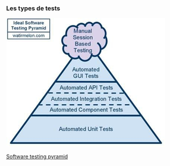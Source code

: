 ###  Les types de tests

![alt text](./resources/testing-pyramid.png "Pyramide de test (de bas en haut) : Automated Unit Tests -- Automated Component Tests - Automated Integration Tests - Automated Api Tests -- Automated GUI Tests -- Manual Session Based Testing")

[Software testing pyramid](https://watirmelon.blog/2016/05/18/ama-the-eye-above-my-testing-pyramid/)
